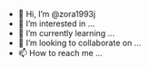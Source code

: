 - 👋 Hi, I’m @zora1993j
- 👀 I’m interested in ...
- 🌱 I’m currently learning ...
- 💞️ I’m looking to collaborate on ...
- 📫 How to reach me ...

<!---
zora1993j/zora1993j is a ✨ special ✨ repository because its `README.md` (this file) appears on your GitHub profile.
You can click the Preview link to take a look at your changes.
--->

